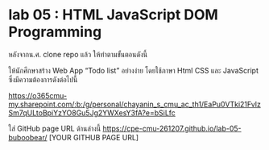 # lab 05 : HTML JavaScript DOM Programming

หลังจากน.ศ. clone repo แล้ว ให้ทำตามขั้นตอนดังนี้

ให้นักศึกษาสร้าง Web App “Todo list” อย่างง่าย โดยใช้ภาษา Html CSS และ JavaScript ซึ่งมีความต้องการดังต่อไปนี้

https://o365cmu-my.sharepoint.com/:b:/g/personal/chayanin_s_cmu_ac_th1/EaPu0VTki21FvlzSm7qULtoBpiYzYO8Gu5Jg2YWXesY3fA?e=bSiLfc

ใส่ GitHub page URL ด้านล่างนี้
https://cpe-cmu-261207.github.io/lab-05-buboobear/
[YOUR GITHUB PAGE URL]
